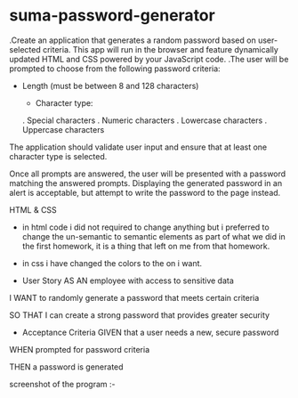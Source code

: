 # suma-password-generator

 .Create an application that generates a random password based
  on user-selected criteria. This app will run in the browser 
  and feature dynamically updated HTML and CSS powered
   by your JavaScript code.
 .The user will be prompted to choose from 
 the following password criteria:

  - Length (must be between 8 and 128 characters)

    - Character type:

    . Special characters
    . Numeric characters
    . Lowercase characters
    . Uppercase characters

   The application should validate user input and ensure that
   at least one character type is selected.

   Once all prompts are answered, 
  the user will be presented with a password matching the answered 
  prompts. Displaying the generated password in an alert 
  is acceptable, but attempt to write the password to the page 
   instead.


  HTML & CSS

 - in html code i did not required to change anything 
  but i preferred to change the un-semantic to semantic elements
  as part of what we did in the first homework,
  it is a thing that left on me from that homework.

 - in css i have changed the colors to the on i want.


 - User Story
 AS AN employee with access to sensitive data

I WANT to randomly generate a password that meets certain criteria

SO THAT I can create a strong password that provides greater
security

- Acceptance Criteria
GIVEN that a user needs a new, secure password

WHEN prompted for password criteria

THEN a password is generated

screenshot of the program :-
 